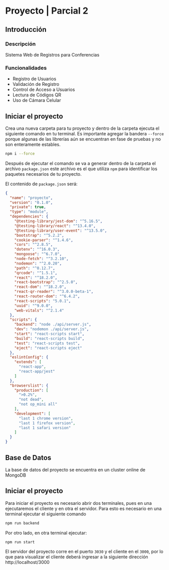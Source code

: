 # Proyecto | Parcial 2

## Introducción

### Descripción

Sistema Web de Registros para Conferencias

### Funcionalidades

* Registro de Usuarios
* Validación de Registro
* Control de Acceso a Usuarios
* Lectura de Códigos QR
* Uso de Cámara Celular

## Iniciar el proyecto

Crea una nueva carpeta para tu proyecto y dentro de la carpeta ejecuta el
siguiente comando en tu terminal. Es importante agregar la bandera `--force` porque algunas de las librerías aún se encuentran en fase de pruebas y no son enteramente estables.

```bash
npm i --force
```

Después de ejecutar el comando se va a generar dentro de la carpeta el
archivo `package.json` este archivo es el que utiliza `npm` para identificar los
paquetes necesarios de tu proyecto.

El contenido de `package.json`  será:

```json
{
  "name": "proyecto",
  "version": "0.1.0",
  "private": true,
  "type": "module",
  "dependencies": {
    "@testing-library/jest-dom": "^5.16.5",
    "@testing-library/react": "^13.4.0",
    "@testing-library/user-event": "^13.5.0",
    "bootstrap": "^5.2.2",
    "cookie-parser": "^1.4.6",
    "cors": "^2.8.5",
    "dotenv": "^16.0.3",
    "mongoose": "^6.7.0",
    "node-fetch": "^3.2.10",
    "nodemon": "^2.0.20",
    "path": "^0.12.7",
    "qrcode": "^1.5.1",
    "react": "^18.2.0",
    "react-bootstrap": "^2.5.0",
    "react-dom": "^18.2.0",
    "react-qr-reader": "^3.0.0-beta-1",
    "react-router-dom": "^6.4.2",
    "react-scripts": "5.0.1",
    "uuid": "^9.0.0",
    "web-vitals": "^2.1.4"
  },
  "scripts": {
    "backend": "node ./api/server.js",
    "dev": "nodemon ./api/server.js",
    "start": "react-scripts start",
    "build": "react-scripts build",
    "test": "react-scripts test",
    "eject": "react-scripts eject"
  },
  "eslintConfig": {
    "extends": [
      "react-app",
      "react-app/jest"
    ]
  },
  "browserslist": {
    "production": [
      ">0.2%",
      "not dead",
      "not op_mini all"
    ],
    "development": [
      "last 1 chrome version",
      "last 1 firefox version",
      "last 1 safari version"
    ]
  }
}

```

## Base de Datos

La base de datos del proyecto se encuentra en un cluster online de MongoDB

## Iniciar el proyecto

Para iniciar el proyecto es necesario abrir dos terminales, pues en una ejecutaremos el cliente y en otra el servidor. 
Para esto es necesario en una terminal ejecutar el siguiente comando
```bash
npm run backend
```
Por otro lado, en otra terminal ejecutar:
```bash
npm run start
```

El servidor del proyecto corre en el puerto `3030` y el cliente en el `3000`, por lo que para visualizar el cliente deberá ingresar a la siguiente dirección http://localhost/3000